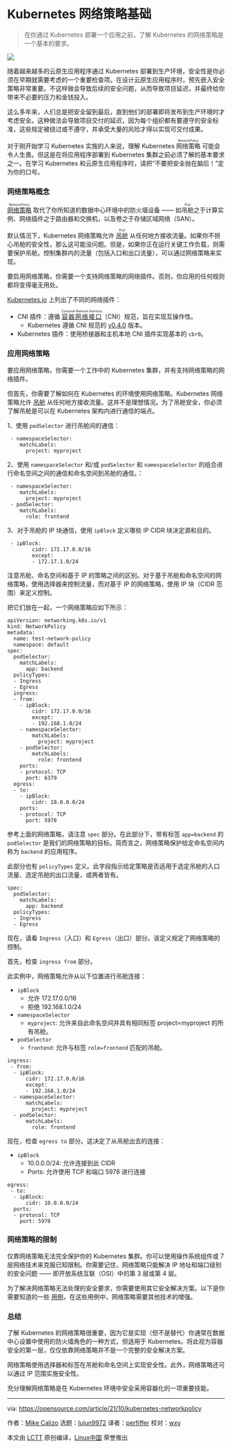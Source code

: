 [#]: subject: "What you need to know about Kubernetes NetworkPolicy"
[#]: via: "https://opensource.com/article/21/10/kubernetes-networkpolicy"
[#]: author: "Mike Calizo https://opensource.com/users/mcalizo"
[#]: collector: "lujun9972"
[#]: translator: "perfiffer"
[#]: reviewer: "wxy"
[#]: publisher: "wxy"
[#]: url: "https://linux.cn/article-14005-1.html"

Kubernetes 网络策略基础
======

> 在你通过 Kubernetes 部署一个应用之前，了解 Kubernetes 的网络策略是一个基本的要求。

![](https://img.linux.net.cn/data/attachment/album/202111/21/130217ocykri3zbv37i6ou.jpg)

随着越来越多的云原生应用程序通过 Kubernetes 部署到生产环境，安全性是你必须在早期就需要考虑的一个重要检查项。在设计云原生应用程序时，预先嵌入安全策略非常重要。不这样做会导致后续的安全问题，从而导致项目延迟，并最终给你带来不必要的压力和金钱投入。

这么多年来，人们总是把安全留到最后，直到他们的部署即将发布到生产环境时才考虑安全。这种做法会导致项目交付的延迟，因为每个组织都有要遵守的安全标准，这些规定被绕过或不遵守，并承受大量的风险才得以实现可交付成果。

对于刚开始学习 Kubernetes 实施的人来说，理解 Kubernetes <ruby>网络策略<rt>NetworkPolicy</rt></ruby> 可能会令人生畏。但这是在将应用程序部署到 Kubernetes 集群之前必须了解的基本要求之一。在学习 Kubernetes 和云原生应用程序时，请把“不要把安全抛在脑后！”定为你的口号。

### 网络策略概念

<ruby>[网络策略][2]<rt>NetworkPolicy</rt></ruby> 取代了你所知道的数据中心环境中的防火墙设备 —— 如<ruby>吊舱<rt>Pod</rt></ruby>之于计算实例、网络插件之于路由器和交换机，以及卷之于存储区域网络（SAN）。

默认情况下，Kubernetes 网络策略允许 <ruby>[吊舱][3]<rt>Pod</rt></ruby> 从任何地方接收流量。如果你不担心吊舱的安全性，那么这可能没问题。但是，如果你正在运行关键工作负载，则需要保护吊舱。控制集群内的流量（包括入口和出口流量），可以通过网络策略来实现。

要启用网络策略，你需要一个支持网络策略的网络插件。否则，你应用的任何规则都将变得毫无用处。

[Kubernetes.io][4] 上列出了不同的网络插件：
  
  * CNI 插件：遵循 <ruby>[容器网络接口][5]<rt>Container Network Interface</rt></ruby>（CNI）规范，旨在实现互操作性。 
    * Kubernetes 遵循 CNI 规范的 [v0.4.0][6] 版本。
  * Kubernetes 插件：使用桥接器和主机本地 CNI 插件实现基本的 `cbr0`。

### 应用网络策略

要应用网络策略，你需要一个工作中的 Kubernetes 集群，并有支持网络策略的网络插件。

但首先，你需要了解如何在 Kubernetes 的环境使用网络策略。Kubernetes 网络策略允许 [吊舱][3] 从任何地方接收流量。这并不是理想情况。为了吊舱安全，你必须了解吊舱是可以在 Kubernetes 架构内进行通信的端点。

1、使用 `podSelector` 进行吊舱间的通信：

```
 - namespaceSelector:
    matchLabels:
      project: myproject 
```

2、使用 `namespaceSelector` 和/或 `podSelector` 和 `namespaceSelector` 的组合进行命名空间之间的通信和命名空间到吊舱的通信。：

```
 - namespaceSelector:
    matchLabels:
      project: myproject
 - podSelector:
    matchLabels:
      role: frontend 
```

3、对于吊舱的 IP 块通信，使用 `ipBlock` 定义哪些 IP CIDR 块决定源和目的。

```
 - ipBlock:
        cidr: 172.17.0.0/16
        except:
        - 172.17.1.0/24 
```

注意吊舱、命名空间和基于 IP 的策略之间的区别。对于基于吊舱和命名空间的网络策略，使用选择器来控制流量，而对基于 IP 的网络策略，使用 IP 块（CIDR 范围）来定义控制。

把它们放在一起，一个网络策略应如下所示：

```
apiVersion: networking.k8s.io/v1
kind: NetworkPolicy
metadata:
  name: test-network-policy
  namespace: default
spec:
  podSelector:
    matchLabels:
      app: backend
  policyTypes:
  - Ingress
  - Egress
  ingress:
  - from:
    - ipBlock:
        cidr: 172.17.0.0/16
        except:
        - 192.168.1.0/24
    - namespaceSelector:
        matchLabels:
          project: myproject
    - podSelector:
        matchLabels:
          role: frontend
    ports:
    - protocol: TCP
      port: 6379
  egress:
  - to:
    - ipBlock:
        cidr: 10.0.0.0/24
    ports:
    - protocol: TCP
      port: 5978
```

参考上面的网络策略，请注意 `spec` 部分。在此部分下，带有标签 `app=backend` 的 `podSelector` 是我们的网络策略的目标。简而言之，网络策略保护给定命名空间内称为 `backend` 的应用程序。

此部分也有 `policyTypes` 定义。此字段指示给定策略是否适用于选定吊舱的入口流量、选定吊舱的出口流量，或两者皆有。

```
spec:
  podSelector:
    matchLabels:
      app: backend
  policyTypes:
  - Ingress
  - Egress
```

现在，请看 `Ingress`（入口）和 `Egress`（出口）部分。该定义规定了网络策略的控制。

首先，检查 `ingress from` 部分。

此实例中，网络策略允许从以下位置进行吊舱连接：

  * `ipBlock`
    * 允许 172.17.0.0/16
    * 拒绝 192.168.1.0/24
  * `namespaceSelector`
    * `myproject`: 允许来自此命名空间并具有相同标签 project=myproject 的所有吊舱。
  * `podSelector`
    * `frontend`: 允许与标签 `role=frontend` 匹配的吊舱。

```
ingress:
 - from:
  - ipBlock:
      cidr: 172.17.0.0/16
      except:
      - 192.168.1.0/24
  - namespaceSelector:
      matchLabels:
        project: myproject
  - podSelector:
      matchLabels:
        role: frontend

```

现在，检查 `egress to` 部分。这决定了从吊舱出去的连接：

  * `ipBlock`
    * 10.0.0.0/24: 允许连接到此 CIDR
    * Ports: 允许使用 TCP 和端口 5978 进行连接

```
egress:
 - to:
  - ipBlock:
      cidr: 10.0.0.0/24
  ports:
  - protocol: TCP
    port: 5978

```

### 网络策略的限制

仅靠网络策略无法完全保护你的 Kubernetes 集群。你可以使用操作系统组件或 7 层网络技术来克服已知限制。你需要记住，网络策略只能解决 IP 地址和端口级别的安全问题 —— 即开放系统互联（OSI）中的第 3 层或第 4 层。

为了解决网络策略无法处理的安全要求，你需要使用其它安全解决方案。以下是你需要知道的一些 [用例][7]，在这些用例中，网络策略需要其他技术的增强。

### 总结

了解 Kubernetes 的网络策略很重要，因为它是实现（但不是替代）你通常在数据中心设置中使用的防火墙角色的一种方式，但适用于 Kubernetes。将此视为容器安全的第一层，仅仅依靠网络策略并不是一个完整的安全解决方案。

网络策略使用选择器和标签在吊舱和命名空间上实现安全性。此外，网络策略还可以通过 IP 范围实施安全性。

充分理解网络策略是在 Kubernetes 环境中安全采用容器化的一项重要技能。

--------------------------------------------------------------------------------

via: https://opensource.com/article/21/10/kubernetes-networkpolicy

作者：[Mike Calizo][a]
选题：[lujun9972][b]
译者：[perfiffer](https://github.com/perfiffer)
校对：[wxy](https://github.com/wxy)

本文由 [LCTT](https://github.com/LCTT/TranslateProject) 原创编译，[Linux中国](https://linux.cn/) 荣誉推出

[a]: https://opensource.com/users/mcalizo
[b]: https://github.com/lujun9972
[1]: https://opensource.com/sites/default/files/styles/image-full-size/public/lead-images/containers_modules_networking_hardware_parts.png?itok=rPpVj92- (Parts, modules, containers for software)
[2]: https://kubernetes.io/docs/concepts/services-networking/network-policies/
[3]: https://kubernetes.io/docs/concepts/workloads/pods/
[4]: https://kubernetes.io/docs/concepts/extend-kubernetes/compute-storage-net/network-plugins/
[5]: https://github.com/containernetworking/cni
[6]: https://github.com/containernetworking/cni/blob/spec-v0.4.0/SPEC.md
[7]: https://kubernetes.io/docs/concepts/services-networking/network-policies/#what-you-can-t-do-with-network-policies-at-least-not-yet
